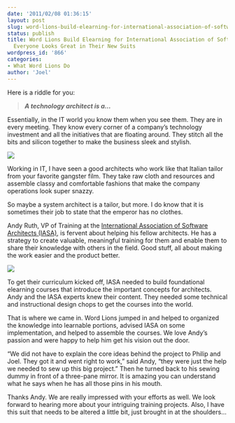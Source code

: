 ```yaml
---
date: '2011/02/08 01:36:15'
layout: post
slug: word-lions-build-elearning-for-international-association-of-software-architects-everyone-looks-great-in-their-new-suits
status: publish
title: Word Lions Build Elearning for International Association of Software Architects,
  Everyone Looks Great in Their New Suits
wordpress_id: '866'
categories:
- What Word Lions Do
author: 'Joel'
---
```


Here is a riddle for you:


> _**A technology  architect is a…**_


Essentially, in the IT world you know them when you see them. They are in every meeting. They know every corner of a company’s technology investment and all the initiatives that are floating around. They stitch all the bits and silicon together to make the business sleek and stylish.

![](http://wordlions.com/wp-content/uploads/2011/02/LibyanTailor-220x300.jpg)

Working in IT, I have seen a good architects who work like that Italian tailor from your favorite gangster film.  They take raw cloth and resources and assemble classy and comfortable fashions that make the company operations look super snazzy.

So maybe a system architect is a tailor, but more. I do know that it is sometimes their job to state that the emperor has no clothes.

Andy Ruth, VP of Training at the [International Association of Software  Architects (IASA)](http://www.iasaglobal.org/), is fervent about helping his fellow architects. He has a strategy to create valuable, meaningful training for them and enable them to share their knowledge with others in the field. Good stuff, all about making the work easier and the product better.

![](http://wordlions.com/wp-content/uploads/2011/02/iasa.png)


To get their curriculum kicked off, IASA needed to build foundational elearning courses that introduce the important concepts for architects. Andy and the IASA experts knew their content.  They needed some technical and instructional design chops to get the courses into the world.

That is where we came in. Word Lions jumped in and helped to organized the knowledge into learnable portions, advised IASA on some implementation, and helped to assemble the courses. We love Andy’s passion and were happy to help him get his vision out the door.

“We did not have to explain the core ideas behind the project to Philip and Joel. They got it and went right to work,” said Andy, “they were just the help we needed to sew up this big project.” Then he turned back to his sewing dummy in front of a three-pane mirror. It is amazing you can understand what he says when he has all those pins in his mouth.

Thanks Andy. We are really impressed with your efforts as well. We look forward to hearing more about your intriguing training projects.  Also, I have this suit that needs to be altered a little bit, just brought in at the shoulders…
